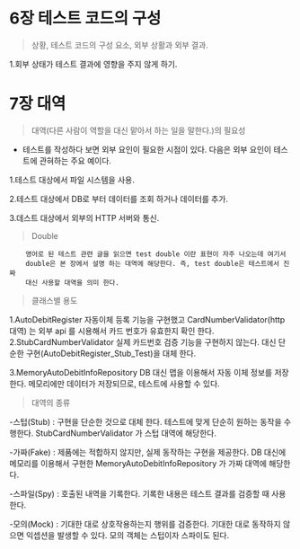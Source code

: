 # 6장 테스트 코드의 구성

>상황, 테스트 코드의 구성 요소, 외부 상활과 외부 결과.

1.회부 상태가 테스트 결과에 영향을 주지 않게 하기.




# 7장 대역

> 대역(다른 사람이 역할을 대신 맡아서 하는 일을 말한다.)의 필요성
- 테스트를 작성하다 보면 외부 요인이 필요한 시점이 있다. 다음은 외부 요인이 테스트에 관혀하는 주요 예이다.

1.테스트 대상에서 파일 시스템을 사용.

2.테스트 대상에서 DB로 부터 데이터를 조회 하거나 데이터를 추가. 

3.데스트 대상에서 외부의 HTTP 서버와 통신.



> Double

```
    영어로 된 테스트 관련 글을 읽으면 test double 이란 표현이 자주 나오는데 여기서
    double은 본 장에서 설명 하는 대역에 해당한다. 즉, test double은 테스트에서 진짜
    대신 사용할 대역을 의미 한다.
```

> 클래스별 용도

1.AutoDebitRegister 자동이체 등록 기능을 구현했고 CardNumberValidator(http 대역) 는 외부 api 를 시용해서 카드
    번호가 유효한지 확인 한다.
2.StubCardNumberValidator 실제 카드번호 검증 기능을 구현하지 않는다. 대신 단순한 구현(AutoDebitRegister_Stub_Test)을 대체 한다. 

3.MemoryAutoDebitInfoRepository DB 대신 맵을 이용해서 자동 이체 정보를 저장 한다. 메모리에만 데이터가 저장되므로, 테스트에 사용할 수 있다.

> 대역의 종류

-스텁(Stub) : 구현을 단순한 것으로 대체 한다. 테스트에 맞게 단순히 원하는 동작을 수행한다.
    StubCardNumberValidator 가 스텁 대역에 해당한다.

-가짜(Fake) : 제품에는 적합하지 않지만, 실제 동작하는 구현을 제공한다. DB 대신에 메모리를 이용해서 구현한 MemoryAutoDebitInfoRepository 가 가짜 대역에 해당한다.

-스파일(Spy) : 호출된 내역을 기록한다. 기록한 내용은 테스트 결과를 검증할 때 사용한다.

-모의(Mock) : 기대한 대로 상호작용하는지 행위를 검증한다. 기대한 대로 동작하지 않으면 
    익셉션을 발생할 수 있다. 모의 객체는 스텁이자 스파이도 된다.


